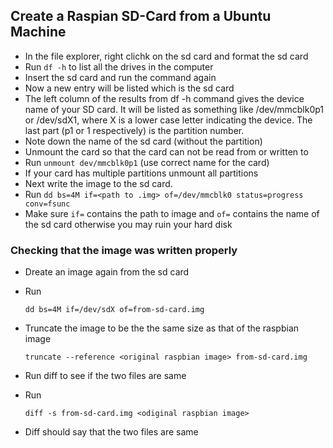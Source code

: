 ## Create a Raspian SD-Card from a Ubuntu Machine

* In the file explorer, right clichk on the sd card and format the sd card
* Run ```df -h``` to list all the drives in the computer
* Insert the sd card and run the command again
* Now a new entry will be listed which is the sd card
* The left column of the results from df -h command gives the device name of your SD card.
  It will be listed as something like /dev/mmcblk0p1 or /dev/sdX1,
  where X is a lower case letter indicating the device.
  The last part (p1 or 1 respectively) is the partition number.
* Note down the name of the sd card (without the partition)
* Unmount the card so that the card can not be read from or written to
* Run ```unmount dev/mmcblk0p1``` (use correct name for the card)
* If your card has multiple partitions unmount all partitions
* Next write the image to the sd card.
* Run ```dd bs=4M if=<path to .img> of=/dev/mmcblk0 status=progress conv=fsunc```
* Make sure ```if=``` contains the path to image and
```of=``` contains the name of the sd card otherwise you may ruin your hard disk

### Checking that the image was written properly

* Dreate an image again from the sd card
* Run 

  ```dd bs=4M if=/dev/sdX of=from-sd-card.img```
  
* Truncate the image to be the the same size as that of the raspbian image

  ```truncate --reference <original raspbian image> from-sd-card.img```
  
* Run diff to see if the two files are same
* Run 

  ```diff -s from-sd-card.img <odiginal raspbian image>```
  
* Diff should say that the two files are same
